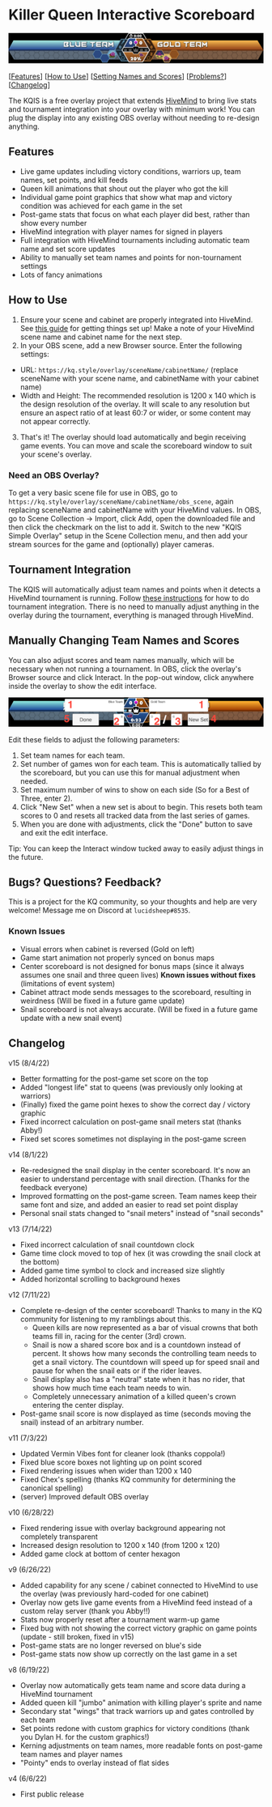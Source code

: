 # Killer Queen Interactive Scoreboard
![scoreboard picture](scoreboard.png)

\[[Features](#features)\] \[[How to Use](#howtouse)\] \[[Setting Names and Scores](#scores)\] \[[Problems?](#bugs)\] \[[Changelog](#changelog)\]

The KQIS is a free overlay project that extends [HiveMind](https://kqhivemind.com) to bring live stats and tournament integration into your overlay with minimum work! You can plug the display into any existing OBS overlay without needing to re-design anything. 

## <a name="features"></a>Features
- Live game updates including victory conditions, warriors up, team names, set points, and kill feeds
- Queen kill animations that shout out the player who got the kill
- Individual game point graphics that show what map and victory condition was achieved for each game in the set
- Post-game stats that focus on what each player did best, rather than show every number
- HiveMind integration with player names for signed in players
- Full integration with HiveMind tournaments including automatic team name and set score updates
- Ability to manually set team names and points for non-tournament settings
- Lots of fancy animations

## <a name="howtouse"></a>How to Use
1. Ensure your scene and cabinet are properly integrated into HiveMind. See [this guide](https://kqhivemind.com/wiki/Basic_Client_Setup) for getting things set up! Make a note of your HiveMind scene name and cabinet name for the next step.
2. In your OBS scene, add a new Browser source. Enter the following settings:
- URL: `https://kq.style/overlay/sceneName/cabinetName/` (replace sceneName with your scene name, and cabinetName with your cabinet name)
- Width and Height: The recommended resolution is 1200 x 140 which is the design resolution of the overlay. It will scale to any resolution but ensure an aspect ratio of at least 60:7 or wider, or some content may not appear correctly.
3. That's it! The overlay should load automatically and begin receiving game events. You can move and scale the scoreboard window to suit your scene's overlay.

### Need an OBS Overlay?

To get a very basic scene file for use in OBS, go to `https://kq.style/overlay/sceneName/cabinetName/obs_scene`, again replacing sceneName and cabinetName with your HiveMind values. In OBS, go to Scene Collection -> Import, click Add, open the downloaded file and then click the checkmark on the list to add it. Switch to the new "KQIS Simple Overlay" setup in the Scene Collection menu, and then add your stream sources for the game and (optionally) player cameras.

## <a name="scores"></a>Tournament Integration
The KQIS will automatically adjust team names and points when it detects a HiveMind tournament is running. Follow [these instructions](https://kqhivemind.com/wiki/Running_a_Tournament) for how to do tournament integration. There is no need to manually adjust anything in the overlay during the tournament, everything is managed through HiveMind.

## Manually Changing Team Names and Scores
You can also adjust scores and team names manually, which will be necessary when not running a tournament. In OBS, click the overlay's Browser source and click Interact. In the pop-out window, click anywhere inside the overlay to show the edit interface.

![edit interface](editmode.png)

Edit these fields to adjust the following parameters:

1. Set team names for each team.
2. Set number of games won for each team. This is automatically tallied by the scoreboard, but you can use this for manual adjustment when needed.
3. Set maximum number of wins to show on each side (So for a Best of Three, enter 2).
4. Click "New Set" when a new set is about to begin. This resets both team scores to 0 and resets all tracked data from the last series of games.
5. When you are done with adjustments, click the "Done" button to save and exit the edit interface.

Tip: You can keep the Interact window tucked away to easily adjust things in the future.

## <a name="bugs"></a>Bugs? Questions? Feedback?
This is a project for the KQ community, so your thoughts and help are very welcome! Message me on Discord at `lucidsheep#8535`.

### Known Issues
- Visual errors when cabinet is reversed (Gold on left)
- Game start animation not properly synced on bonus maps
- Center scoreboard is not designed for bonus maps (since it always assumes one snail and three queen lives)
**Known issues without fixes** (limitations of event system)
- Cabinet attract mode sends messages to the scoreboard, resulting in weirdness (Will be fixed in a future game update)
- Snail scoreboard is not always accurate. (Will be fixed in a future game update with a new snail event)

## <a name="changelog"></a>Changelog
v15 (8/4/22)
- Better formatting for the post-game set score on the top
- Added "longest life" stat to queens (was previously only looking at warriors)
- (Finally) fixed the game point hexes to show the correct day / victory graphic
- Fixed incorrect calculation on post-game snail meters stat (thanks Abby!)
- Fixed set scores sometimes not displaying in the post-game screen

v14 (8/1/22)
- Re-redesigned the snail display in the center scoreboard. It's now an easier to understand percentage with snail direction. (Thanks for the feedback everyone)
- Improved formatting on the post-game screen. Team names keep their same font and size, and added an easier to read set point display
- Personal snail stats changed to "snail meters" instead of "snail seconds"

v13 (7/14/22)
- Fixed incorrect calculation of snail countdown clock
- Game time clock moved to top of hex (it was crowding the snail clock at the bottom)
- Added game time symbol to clock and increased size slightly
- Added horizontal scrolling to background hexes

v12 (7/11/22)
- Complete re-design of the center scoreboard! Thanks to many in the KQ community for listening to my ramblings about this.
  - Queen kills are now represented as a bar of visual crowns that both teams fill in, racing for the center (3rd) crown.
  - Snail is now a shared score box and is a countdown instead of percent. It shows how many seconds the controlling team needs to get a snail victory. The countdown will speed up for speed snail and pause for when the snail eats or if the rider leaves.
  - Snail display also has a "neutral" state when it has no rider, that shows how much time each team needs to win.
  - Completely unnecessary animation of a killed queen's crown entering the center display.
- Post-game snail score is now displayed as time (seconds moving the snail) instead of an arbitrary number.

v11 (7/3/22)
- Updated Vermin Vibes font for cleaner look (thanks coppola!)
- Fixed blue score boxes not lighting up on point scored
- Fixed rendering issues when wider than 1200 x 140
- Fixed Chex's spelling (thanks KQ community for determining the canonical spelling)
- (server) Improved default OBS overlay

v10 (6/28/22)
- Fixed rendering issue with overlay background appearing not completely transparent
- Increased design resolution to 1200 x 140 (from 1200 x 120)
- Added game clock at bottom of center hexagon

v9 (6/26/22)
- Added capability for any scene / cabinet connected to HiveMind to use the overlay (was previously hard-coded for one cabinet)
- Overlay now gets live game events from a HiveMind feed instead of a custom relay server (thank you Abby!!)
- Stats now properly reset after a tournament warm-up game
- Fixed bug with not showing the correct victory graphic on game points (update - still broken, fixed in v15)
- Post-game stats are no longer reversed on blue's side
- Post-game stats now show up correctly on the last game in a set

v8 (6/19/22)
- Overlay now automatically gets team name and score data during a HiveMind tournament
- Added queen kill "jumbo" animation with killing player's sprite and name
- Secondary stat "wings" that track warriors up and gates controlled by each team
- Set points redone with custom graphics for victory conditions (thank you Dylan H. for the custom graphics!)
- Kerning adjustments on team names, more readable fonts on post-game team names and player names
- "Pointy" ends to overlay instead of flat sides

v4 (6/6/22)
- First public release